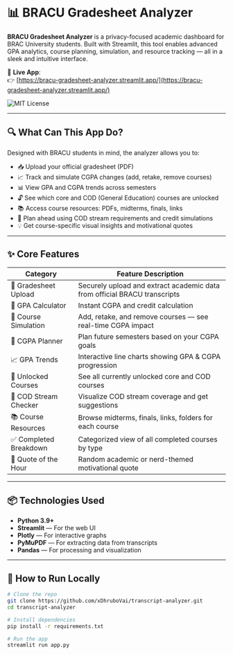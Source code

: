 # 📊 BRACU Gradesheet Analyzer

**BRACU Gradesheet Analyzer** is a privacy-focused academic dashboard for BRAC University students. Built with Streamlit, this tool enables advanced GPA analytics, course planning, simulation, and resource tracking — all in a sleek and intuitive interface.

🔗 **Live App**:  
👉 [https://bracu-gradesheet-analyzer.streamlit.app/](https://bracu-gradesheet-analyzer.streamlit.app/)

![MIT License](https://img.shields.io/badge/license-MIT-green.svg)

---

## 🔍 What Can This App Do?

Designed with BRACU students in mind, the analyzer allows you to:

- 📥 Upload your official gradesheet (PDF)
- 📈 Track and simulate CGPA changes (add, retake, remove courses)
- 📊 View GPA and CGPA trends across semesters
- 🔓 See which core and COD (General Education) courses are unlocked
- 📚 Access course resources: PDFs, midterms, finals, links
- 🧠 Plan ahead using COD stream requirements and credit simulations
- 💡 Get course-specific visual insights and motivational quotes

---

## ✨ Core Features

| Category               | Feature Description |
|------------------------|---------------------|
| 🧾 Gradesheet Upload   | Securely upload and extract academic data from official BRACU transcripts |
| 🧮 GPA Calculator      | Instant CGPA and credit calculation |
| 🔁 Course Simulation   | Add, retake, and remove courses — see real-time CGPA impact |
| 🎯 CGPA Planner        | Plan future semesters based on your CGPA goals |
| 📈 GPA Trends          | Interactive line charts showing GPA & CGPA progression |
| 📘 Unlocked Courses    | See all currently unlocked core and COD courses |
| 🧠 COD Stream Checker  | Visualize COD stream coverage and get suggestions |
| 📚 Course Resources    | Browse midterms, finals, links, folders for each course |
| ✅ Completed Breakdown | Categorized view of all completed courses by type |
| 🌟 Quote of the Hour   | Random academic or nerd-themed motivational quote

---

## 📦 Technologies Used

- **Python 3.9+**
- **Streamlit** — For the web UI
- **Plotly** — For interactive graphs
- **PyMuPDF** — For extracting data from transcripts
- **Pandas** — For processing and visualization

---

## 📁 How to Run Locally

```bash
# Clone the repo
git clone https://github.com/xDhruboVai/transcript-analyzer.git
cd transcript-analyzer

# Install dependencies
pip install -r requirements.txt

# Run the app
streamlit run app.py
